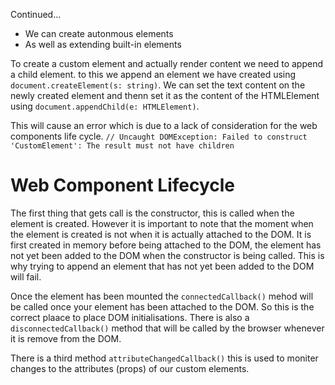 Continued...

- We can create autonmous elements
- As well as extending built-in elements

To create a custom element and actually render content we need to append a child element.
to this we append an element we have created using `document.createElement(s: string)`.
We can set the text content on the newly created element and thenn set it as the content of
the HTMLElement using `document.appendChild(e: HTMLElement)`.

This will cause an error which is due to a lack of consideration for the web components life cycle.
`// Uncaught DOMException: Failed to construct 'CustomElement': The result must not have children`

# Web Component Lifecycle

The first thing that gets call is the constructor, this is called when the element is created.
However it is important to note that the moment when the element is created is not when it is actually attached to the DOM.
It is first created in memory before being attached to the DOM, the element has not yet been added to the DOM when the constructor is being called. This is why trying to append an element that has not yet been added to the DOM will fail.

Once the element has been mounted the `connectedCallback()` mehod will be called once your element has been attached to the DOM.
So this is the correct plaace to place DOM initialisations. There is also a `disconnectedCallback()` method that will be called by the browser whenever it is remove from the DOM.

There is a third method `attributeChangedCallback()` this is used to moniter changes to the attributes (props) of our custom elements.
